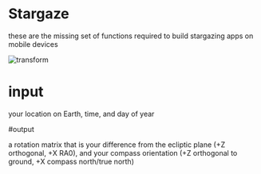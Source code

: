 # Stargaze

these are the missing set of functions required to build stargazing apps on mobile devices

![transform](https://raw.github.com/robbykraft/Stargaze/master/readme/transformation.png)

# input

your location on Earth, time, and day of year

#output

a rotation matrix that is your difference from the ecliptic plane (+Z orthogonal, +X RA0), and your compass orientation (+Z orthogonal to ground, +X compass north/true north)